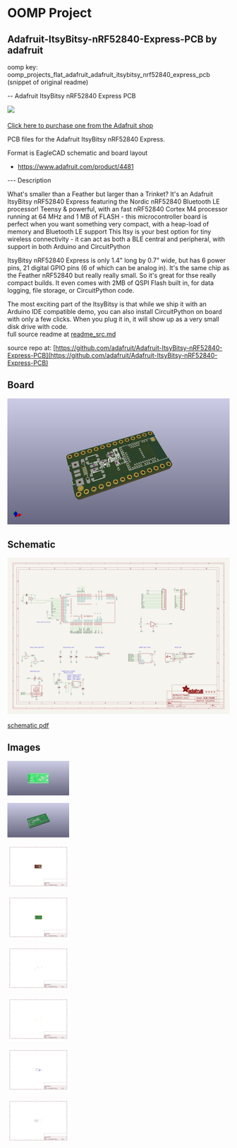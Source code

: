 # OOMP Project  
## Adafruit-ItsyBitsy-nRF52840-Express-PCB  by adafruit  
  
oomp key: oomp_projects_flat_adafruit_adafruit_itsybitsy_nrf52840_express_pcb  
(snippet of original readme)  
  
-- Adafruit ItsyBitsy nRF52840 Express PCB  
  
<a href="http://www.adafruit.com/products/4481"><img src="assets/4481.jpg?raw=true" width="500px"><br/>  
Click here to purchase one from the Adafruit shop</a>  
  
PCB files for the Adafruit ItsyBitsy nRF52840 Express.   
  
Format is EagleCAD schematic and board layout  
* https://www.adafruit.com/product/4481  
  
--- Description  
  
What's smaller than a Feather but larger than a Trinket? It's an Adafruit ItsyBitsy nRF52840 Express featuring the Nordic nRF52840 Bluetooth LE processor! Teensy & powerful, with an fast nRF52840 Cortex M4 processor running at 64 MHz and 1 MB of FLASH - this microcontroller board is perfect when you want something very compact, with a heap-load of memory and Bluetooth LE support This Itsy is your best option for tiny wireless connectivity - it can act as both a BLE central and peripheral, with support in both Arduino and CircuitPython  
  
ItsyBitsy nRF52840 Express is only 1.4" long by 0.7" wide, but has 6 power pins, 21 digital GPIO pins (6 of which can be analog in). It's the same chip as the Feather nRF52840 but really really small. So it's great for thse really compact builds. It even comes with 2MB of QSPI Flash built in, for data logging, file storage, or CircuitPython code.  
  
The most exciting part of the ItsyBitsy is that while we ship it with an Arduino IDE compatible demo, you can also install CircuitPython on board with only a few clicks. When you plug it in, it will show up as a very small disk drive with code.  
  full source readme at [readme_src.md](readme_src.md)  
  
source repo at: [https://github.com/adafruit/Adafruit-ItsyBitsy-nRF52840-Express-PCB](https://github.com/adafruit/Adafruit-ItsyBitsy-nRF52840-Express-PCB)  
## Board  
  
[![working_3d.png](working_3d_600.png)](working_3d.png)  
## Schematic  
  
[![working_schematic.png](working_schematic_600.png)](working_schematic.png)  
  
[schematic pdf](working_schematic.pdf)  
## Images  
  
[![working_3D_bottom.png](working_3D_bottom_140.png)](working_3D_bottom.png)  
  
[![working_3D_top.png](working_3D_top_140.png)](working_3D_top.png)  
  
[![working_assembly_page_01.png](working_assembly_page_01_140.png)](working_assembly_page_01.png)  
  
[![working_assembly_page_02.png](working_assembly_page_02_140.png)](working_assembly_page_02.png)  
  
[![working_assembly_page_03.png](working_assembly_page_03_140.png)](working_assembly_page_03.png)  
  
[![working_assembly_page_04.png](working_assembly_page_04_140.png)](working_assembly_page_04.png)  
  
[![working_assembly_page_05.png](working_assembly_page_05_140.png)](working_assembly_page_05.png)  
  
[![working_assembly_page_06.png](working_assembly_page_06_140.png)](working_assembly_page_06.png)  
